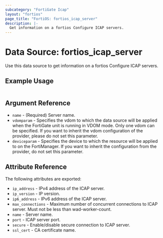 ```yaml
---
subcategory: "FortiGate Icap"
layout: "fortios"
page_title: "FortiOS: fortios_icap_server"
description: |-
  Get information on a fortios Configure ICAP servers.
---
```


# Data Source: fortios_icap_server
Use this data source to get information on a fortios Configure ICAP servers.


## Example Usage

```hcl

```

## Argument Reference

* `name` - (Required) Server name.
* `vdomparam` - Specifies the vdom to which the data source will be applied when the FortiGate unit is running in VDOM mode. Only one vdom can be specified. If you want to inherit the vdom configuration of the provider, please do not set this parameter.
* `deviceparam` - Specifies the device to which the resource will be applied to on the FortiManager. If you want to inherit the configuration from the provider, do not set this parameter.

## Attribute Reference

The following attributes are exported:

* `ip_address` - IPv4 address of the ICAP server.
* `ip_version` - IP version.
* `ip6_address` - IPv6 address of the ICAP server.
* `max_connections` - Maximum number of concurrent connections to ICAP server. Must not be less than wad-worker-count.
* `name` - Server name.
* `port` - ICAP server port.
* `secure` - Enable/disable secure connection to ICAP server.
* `ssl_cert` - CA certificate name.
